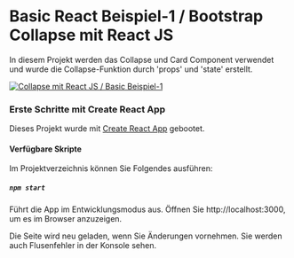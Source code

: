 # Basic React Beispiel-1 / Bootstrap Collapse mit React JS 

In diesem Projekt werden das Collapse und Card Component verwendet und wurde die Collapse-Funktion durch 'props' und 'state' erstellt.

[![Collapse mit React JS / Basic Beispiel-1](https://img.youtube.com/vi/JgiHmXY_xAU/0.jpg)](https://www.youtube.com/watch?v=K5odamM0Ebo)


### Erste Schritte mit Create React App

Dieses Projekt wurde mit [Create React App](https://github.com/facebook/create-react-app) gebootet.

#### Verfügbare Skripte

Im Projektverzeichnis können Sie Folgendes ausführen:

##### `npm start`

Führt die App im Entwicklungsmodus aus.
Öffnen Sie http://localhost:3000, um es im Browser anzuzeigen.

Die Seite wird neu geladen, wenn Sie Änderungen vornehmen.
Sie werden auch Flusenfehler in der Konsole sehen.



